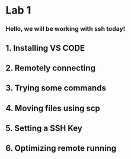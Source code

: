 
# Lab 1

### Hello, we will be working with ssh today!

## 1. Installing VS CODE


## 2. Remotely connecting


## 3. Trying some commands


## 4. Moving files using scp


## 5. Setting a SSH Key


## 6. Optimizing remote running
